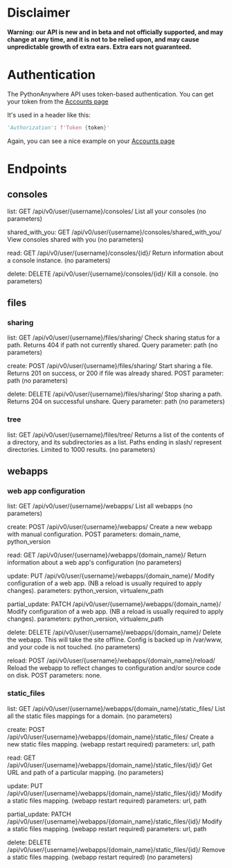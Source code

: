 
<!--
.. title: The PythonAnywhere API  (beta)
.. slug: API
.. date: 2017-03-14 18:35:28 UTC+01:00
.. tags:
.. category:
.. link:
.. description:
.. type: text
-->


# Disclaimer

**Warning: our API is new and in beta and not officially supported, and may change at any time, and it is not to be relied upon, and may cause unpredictable growth of extra ears. Extra ears not guaranteed.**



# Authentication

The PythonAnywhere API uses token-based authentication.  You can get your token
from the [Accounts page](https://www.pythonanywhere.com/account/#api_token)

It's used in a header like this:

```python
'Authorization': f'Token {token}'
```

Again, you can see a nice example on your [Accounts page](https://www.pythonanywhere.com/account/#api_token)


# Endpoints


## consoles

list: GET /api/v0/user/{username}/consoles/
List all your consoles
(no parameters)

shared_with_you: GET /api/v0/user/{username}/consoles/shared_with_you/
View consoles shared with you
(no parameters)

read: GET /api/v0/user/{username}/consoles/{id}/
Return information about a console instance.
(no parameters)

delete: DELETE /api/v0/user/{username}/consoles/{id}/
Kill a console.
(no parameters)


## files

### sharing

list: GET /api/v0/user/{username}/files/sharing/
Check sharing status for a path.  Returns 404 if path not currently shared.
Query parameter: path
(no parameters)

create: POST /api/v0/user/{username}/files/sharing/
Start sharing a file.  Returns 201 on success, or 200 if file was already shared.
POST parameter: path
(no parameters)

delete: DELETE /api/v0/user/{username}/files/sharing/
Stop sharing a path.  Returns 204 on successful unshare.
Query parameter: path
(no parameters)


### tree

list: GET /api/v0/user/{username}/files/tree/
Returns a list of the contents of a directory, and its subdirectories
as a list. Paths ending in slash/ represent directories.  Limited to
1000 results.
(no parameters)



## webapps

### web app configuration

list: GET /api/v0/user/{username}/webapps/
List all webapps
(no parameters)

create: POST /api/v0/user/{username}/webapps/
Create a new webapp with manual configuration.
POST parameters: domain_name, python_version

read: GET /api/v0/user/{username}/webapps/{domain_name}/
Return information about a web app's configuration
(no parameters)

update: PUT /api/v0/user/{username}/webapps/{domain_name}/
Modify configuration of a web app. (NB a reload is usually required to apply changes).
parameters: python_version, virtualenv_path

partial_update: PATCH /api/v0/user/{username}/webapps/{domain_name}/
Modify configuration of a web app. (NB a reload is usually required to apply changes).
parameters: python_version, virtualenv_path

delete: DELETE /api/v0/user/{username}/webapps/{domain_name}/
Delete the webapp.  This will take the site offline.
Config is backed up in /var/www, and your code is not touched.
(no parameters)

reload: POST /api/v0/user/{username}/webapps/{domain_name}/reload/
Reload the webapp to reflect changes to configuration and/or source code on disk.
POST parameters: none.


### static_files

list: GET /api/v0/user/{username}/webapps/{domain_name}/static_files/
List all the static files mappings for a domain.
(no parameters)

create: POST /api/v0/user/{username}/webapps/{domain_name}/static_files/
Create a new static files mapping. (webapp restart required)
parameters: url, path

read: GET /api/v0/user/{username}/webapps/{domain_name}/static_files/{id}/
Get URL and path of a particular mapping.
(no parameters)

update: PUT /api/v0/user/{username}/webapps/{domain_name}/static_files/{id}/
Modify a static files mapping. (webapp restart required)
parameters: url, path

partial_update: PATCH /api/v0/user/{username}/webapps/{domain_name}/static_files/{id}/
Modify a static files mapping. (webapp restart required)
parameters: url, path

delete: DELETE /api/v0/user/{username}/webapps/{domain_name}/static_files/{id}/
Remove a static files mapping. (webapp restart required)
(no parameters)

